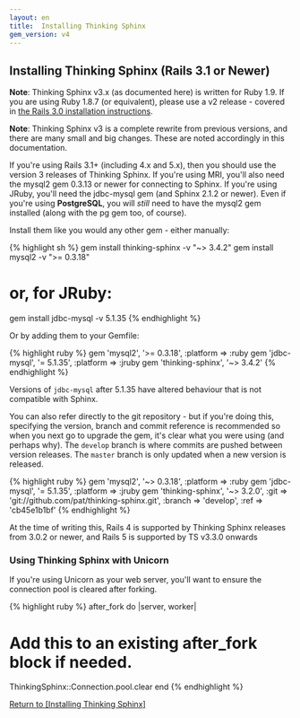 ```yaml
---
layout: en
title:  Installing Thinking Sphinx
gem_version: v4
---
```


## Installing Thinking Sphinx (Rails 3.1 or Newer)

<div class="note">
  <p><strong>Note</strong>: Thinking Sphinx v3.x (as documented here) is written for Ruby 1.9. If you are using Ruby 1.8.7 (or equivalent), please use a v2 release - covered in <a href="/thinking-sphinx/installing_thinking_sphinx/ts2.html">the Rails 3.0 installation instructions</a>.</p>
</div>

<div class="note">
  <p><strong>Note</strong>: Thinking Sphinx v3 is a complete rewrite from previous versions, and there are many small and big changes. These are noted accordingly in this documentation.</p>
</div>

If you're using Rails 3.1+ (including 4.x and 5.x), then you should use the version 3 releases of Thinking Sphinx. If you're using MRI, you'll also need the mysql2 gem 0.3.13 or newer for connecting to Sphinx. If you're using JRuby, you'll need the jdbc-mysql gem (and Sphinx 2.1.2 or newer). Even if you're using **PostgreSQL**, you will _still_ need to have the mysql2 gem installed (along with the pg gem too, of course).

Install them like you would any other gem - either manually:

{% highlight sh %}
gem install thinking-sphinx -v "~> 3.4.2"
gem install mysql2 -v ">= 0.3.18"
# or, for JRuby:
gem install jdbc-mysql -v 5.1.35
{% endhighlight %}

Or by adding them to your Gemfile:

{% highlight ruby %}
gem 'mysql2',          '>= 0.3.18', :platform => :ruby
gem 'jdbc-mysql',      '= 5.1.35',  :platform => :jruby
gem 'thinking-sphinx', '~> 3.4.2'
{% endhighlight %}

Versions of `jdbc-mysql` after 5.1.35 have altered behaviour that is not compatible with Sphinx.

You can also refer directly to the git repository - but if you're doing this, specifying the version, branch and commit reference is recommended so when you next go to upgrade the gem, it's clear what you were using (and perhaps why). The `develop` branch is where commits are pushed between version releases. The `master` branch is only updated when a new version is released.

{% highlight ruby %}
gem 'mysql2',          '~> 0.3.18', :platform => :ruby
gem 'jdbc-mysql',      '= 5.1.35',  :platform => :jruby
gem 'thinking-sphinx', '~> 3.2.0',
  :git    => 'git://github.com/pat/thinking-sphinx.git',
  :branch => 'develop',
  :ref    => 'cb45e1b1bf'
{% endhighlight %}

At the time of writing this, Rails 4 is supported by Thinking Sphinx releases from 3.0.2 or newer, and Rails 5 is supported by TS v3.3.0 onwards

### Using Thinking Sphinx with Unicorn

If you're using Unicorn as your web server, you'll want to ensure the connection pool is cleared after forking.

{% highlight ruby %}
after_fork do |server, worker|
  # Add this to an existing after_fork block if needed.
  ThinkingSphinx::Connection.pool.clear
end
{% endhighlight %}

[Return to [Installing Thinking Sphinx]](/thinking-sphinx/installing_thinking_sphinx.html)
